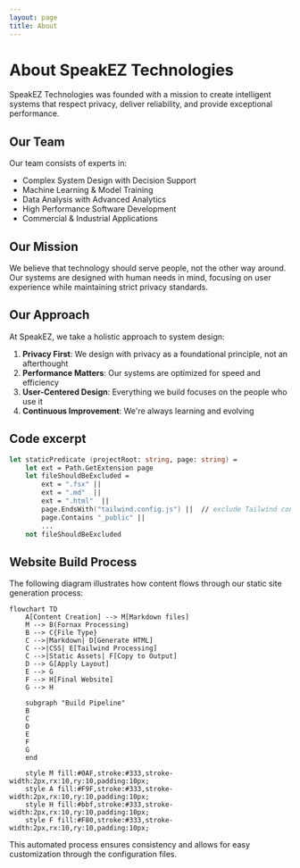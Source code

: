 ```yaml
---
layout: page
title: About
---
```


# About SpeakEZ Technologies

SpeakEZ Technologies was founded with a mission to create intelligent systems that respect privacy, deliver reliability, and provide exceptional performance.

## Our Team

Our team consists of experts in:

- Complex System Design with Decision Support
- Machine Learning & Model Training
- Data Analysis with Advanced Analytics
- High Performance Software Development
- Commercial & Industrial Applications

## Our Mission

We believe that technology should serve people, not the other way around. Our systems are designed with human needs in mind, focusing on user experience while maintaining strict privacy standards.

## Our Approach

At SpeakEZ, we take a holistic approach to system design:

1. **Privacy First**: We design with privacy as a foundational principle, not an afterthought
2. **Performance Matters**: Our systems are optimized for speed and efficiency
3. **User-Centered Design**: Everything we build focuses on the people who use it
4. **Continuous Improvement**: We're always learning and evolving

## Code excerpt

```fsharp
let staticPredicate (projectRoot: string, page: string) =
    let ext = Path.GetExtension page
    let fileShouldBeExcluded =
        ext = ".fsx" ||
        ext = ".md"  ||
        ext = ".html"  ||
        page.EndsWith("tailwind.config.js") ||  // exclude Tailwind config
        page.Contains "_public" ||
        ...
    not fileShouldBeExcluded

```

## Website Build Process

The following diagram illustrates how content flows through our static site generation process:

```mermaid
flowchart TD
    A[Content Creation] --> M[Markdown files]
    M --> B(Fornax Processing)
    B --> C{File Type}
    C -->|Markdown| D[Generate HTML]
    C -->|CSS| E[Tailwind Processing]
    C -->|Static Assets| F[Copy to Output]
    D --> G[Apply Layout]
    E --> G
    F --> H[Final Website]
    G --> H
    
    subgraph "Build Pipeline"
    B
    C
    D
    E
    F
    G
    end
    
    style M fill:#0AF,stroke:#333,stroke-width:2px,rx:10,ry:10,padding:10px;
    style A fill:#F9F,stroke:#333,stroke-width:2px,rx:10,ry:10,padding:10px;
    style H fill:#bbf,stroke:#333,stroke-width:2px,rx:10,ry:10,padding:10px;
    style F fill:#F80,stroke:#333,stroke-width:2px,rx:10,ry:10,padding:10px;
```

This automated process ensures consistency and allows for easy customization through the configuration files.